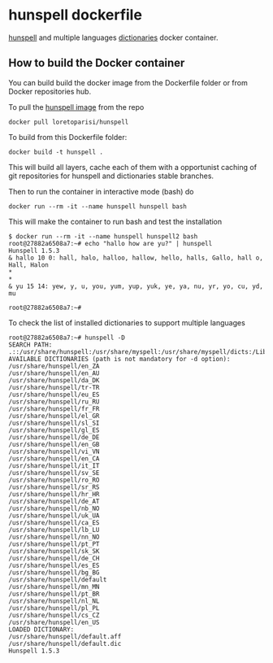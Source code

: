 # hunspell dockerfile
[hunspell](https://github.com/hunspell/hunspell) and multiple languages [dictionaries](https://github.com/wooorm/dictionaries) docker container.

## How to build the Docker container
You can build build the docker image from the Dockerfile folder or from Docker repositories hub.

To pull the [hunspell image](https://store.docker.com/community/images/loretoparisi/hunspell) from the repo

```
docker pull loretoparisi/hunspell
```

To build from this Dockerfile folder:

```
docker build -t hunspell .
```

This will build all layers, cache each of them with a opportunist caching of git repositories for hunspell and dictionaries stable branches.

Then to run the container in interactive mode (bash) do

```
docker run --rm -it --name hunspell hunspell bash
```

This will make the container to run bash and test the installation

```
$ docker run --rm -it --name hunspell hunspell2 bash
root@27882a6508a7:~# echo "hallo how are yu?" | hunspell
Hunspell 1.5.3
& hallo 10 0: hall, halo, halloo, hallow, hello, halls, Gallo, hall o, Hall, Halon
*
*
& yu 15 14: yew, y, u, you, yum, yup, yuk, ye, ya, nu, yr, yo, cu, yd, mu

root@27882a6508a7:~# 
```

To check the list of installed dictionaries to support multiple languages

```
root@27882a6508a7:~# hunspell -D
SEARCH PATH:
.::/usr/share/hunspell:/usr/share/myspell:/usr/share/myspell/dicts:/Library/Spelling:/root/.openoffice.org/3/user/wordbook:.openoffice.org2/user/wordbook:.openoffice.org2.0/user/wordbook:Library/Spelling:/opt/openoffice.org/basis3.0/share/dict/ooo:/usr/lib/openoffice.org/basis3.0/share/dict/ooo:/opt/openoffice.org2.4/share/dict/ooo:/usr/lib/openoffice.org2.4/share/dict/ooo:/opt/openoffice.org2.3/share/dict/ooo:/usr/lib/openoffice.org2.3/share/dict/ooo:/opt/openoffice.org2.2/share/dict/ooo:/usr/lib/openoffice.org2.2/share/dict/ooo:/opt/openoffice.org2.1/share/dict/ooo:/usr/lib/openoffice.org2.1/share/dict/ooo:/opt/openoffice.org2.0/share/dict/ooo:/usr/lib/openoffice.org2.0/share/dict/ooo
AVAILABLE DICTIONARIES (path is not mandatory for -d option):
/usr/share/hunspell/en_ZA
/usr/share/hunspell/en_AU
/usr/share/hunspell/da_DK
/usr/share/hunspell/tr-TR
/usr/share/hunspell/eu_ES
/usr/share/hunspell/ru_RU
/usr/share/hunspell/fr_FR
/usr/share/hunspell/el_GR
/usr/share/hunspell/sl_SI
/usr/share/hunspell/gl_ES
/usr/share/hunspell/de_DE
/usr/share/hunspell/en_GB
/usr/share/hunspell/vi_VN
/usr/share/hunspell/en_CA
/usr/share/hunspell/it_IT
/usr/share/hunspell/sv_SE
/usr/share/hunspell/ro_RO
/usr/share/hunspell/sr_RS
/usr/share/hunspell/hr_HR
/usr/share/hunspell/de_AT
/usr/share/hunspell/nb_NO
/usr/share/hunspell/uk_UA
/usr/share/hunspell/ca_ES
/usr/share/hunspell/lb_LU
/usr/share/hunspell/nn_NO
/usr/share/hunspell/pt_PT
/usr/share/hunspell/sk_SK
/usr/share/hunspell/de_CH
/usr/share/hunspell/es_ES
/usr/share/hunspell/bg_BG
/usr/share/hunspell/default
/usr/share/hunspell/mn_MN
/usr/share/hunspell/pt_BR
/usr/share/hunspell/nl_NL
/usr/share/hunspell/pl_PL
/usr/share/hunspell/cs_CZ
/usr/share/hunspell/en_US
LOADED DICTIONARY:
/usr/share/hunspell/default.aff
/usr/share/hunspell/default.dic
Hunspell 1.5.3
```
